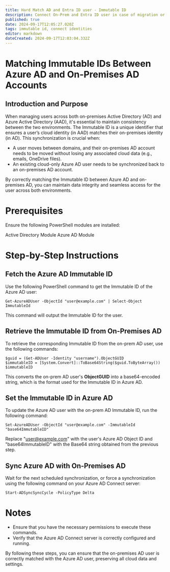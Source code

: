 ```yaml
---
title: Hard Match AD and Entra ID user - Immutable ID
description: Connect On-Prem and Entra ID user in case of migration or similar
published: true
date: 2024-09-17T12:05:27.020Z
tags: immutable id, connect identities
editor: markdown
dateCreated: 2024-09-17T12:03:04.332Z
---
```


# Matching Immutable IDs Between Azure AD and On-Premises AD Accounts
## Introduction and Purpose
When managing users across both on-premises Active Directory (AD) and Azure Active Directory (AAD), it's essential to maintain consistency between the two environments. The Immutable ID is a unique identifier that ensures a user’s cloud identity (in AAD) matches their on-premises identity (in AD). This synchronization is crucial when:

* A user moves between domains, and their on-premises AD account needs to be moved without losing any associated cloud data (e.g., emails, OneDrive files).
* An existing cloud-only Azure AD user needs to be synchronized back to an on-premises AD account.

By correctly matching the Immutable ID between Azure AD and on-premises AD, you can maintain data integrity and seamless access for the user across both environments.

# Prerequisites
Ensure the following PowerShell modules are installed:

Active Directory Module
Azure AD Module

# Step-by-Step Instructions
## Fetch the Azure AD Immutable ID
Use the following PowerShell command to get the Immutable ID of the Azure AD user:

```
Get-AzureADUser -ObjectId "user@example.com" | Select-Object ImmutableId 
```

This command will output the Immutable ID for the user.


## Retrieve the Immutable ID from On-Premises AD

To retrieve the corresponding Immutable ID from the on-prem AD user, use the following commands:

``` 
$guid = (Get-ADUser -Identity "username").ObjectGUID
$immutableID = [System.Convert]::ToBase64String($guid.ToByteArray())
$immutableID 
```
This converts the on-prem AD user's **ObjectGUID** into a base64-encoded string, which is the format used for the Immutable ID in Azure AD.

## Set the Immutable ID in Azure AD

To update the Azure AD user with the on-prem AD Immutable ID, run the following command:

``` 
Set-AzureADUser -ObjectId "user@example.com" -ImmutableId "base64ImmutableID" 
```

Replace "user@example.com" with the user's Azure AD Object ID and "base64ImmutableID" with the Base64 string obtained from the previous step.

## Sync Azure AD with On-Premises AD

Wait for the next scheduled synchronization, or force a synchronization using the following command on your Azure AD Connect server:

``` Start-ADSyncSyncCycle -PolicyType Delta ```

# Notes

* Ensure that you have the necessary permissions to execute these commands.
* Verify that the Azure AD Connect server is correctly configured and running.

By following these steps, you can ensure that the on-premises AD user is correctly matched with the Azure AD user, preserving all cloud data and settings.